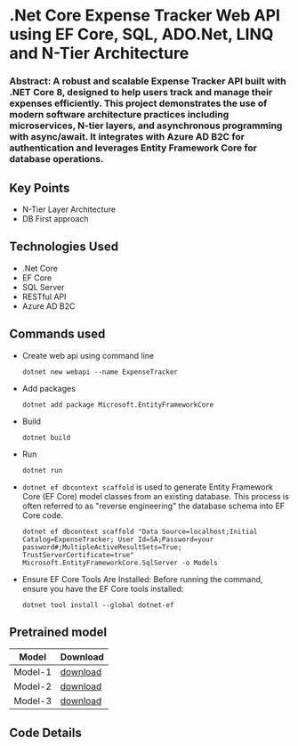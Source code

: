 .Net Core Expense Tracker Web API using EF Core, SQL, ADO.Net, LINQ and N-Tier Architecture
===
### Abstract: A robust and scalable Expense Tracker API built with .NET Core 8, designed to help users track and manage their expenses efficiently. This project demonstrates the use of modern software architecture practices including microservices, N-tier layers, and asynchronous programming with async/await. It integrates with Azure AD B2C for authentication and leverages Entity Framework Core for database operations.

## Key Points
- N-Tier Layer Architecture
- DB First approach

## Technologies Used
- .Net Core
- EF Core
- SQL Server
- RESTful API
- Azure AD B2C

## Commands used
- Create web api using command line 
  ```
  dotnet new webapi --name ExpenseTracker
  ```
- Add packages
  ```
  dotnet add package Microsoft.EntityFrameworkCore
  ```
- Build
  ```
  dotnet build
  ```
- Run
  ```
  dotnet run
  ```
- ```dotnet ef dbcontext scaffold``` is used to generate Entity Framework Core (EF Core) model classes from an existing database. This process is often referred to as "reverse engineering" the database schema into EF Core code.
  ```
  dotnet ef dbcontext scaffold "Data Source=localhost;Initial Catalog=ExpenseTracker; User Id=SA;Password=your password#;MultipleActiveResultSets=True; TrustServerCertificate=true" Microsoft.EntityFrameworkCore.SqlServer -o Models
  ```
- Ensure EF Core Tools Are Installed: Before running the command, ensure you have the EF Core tools installed:
  ```
  dotnet tool install --global dotnet-ef
  ```
  
## Pretrained model
| Model | Download |
| ---     | ---   |
| Model-1 | [download]() |
| Model-2 | [download]() |
| Model-3 | [download]() |

## Code Details

